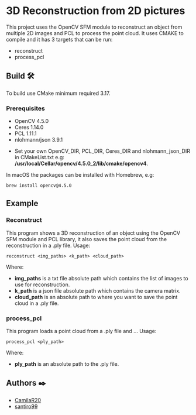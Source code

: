 # 3D Reconstruction from 2D pictures

This project uses the OpenCV SFM module to reconstruct an object from multiple 2D images and PCL to process the point cloud. It uses CMAKE to compile and it has 3 targets that can be run:
  - reconstruct
  - process_pcl
  
## Build 🛠️
To build use CMake minimum required 3.17.

### Prerequisites 
  - OpenCV 4.5.0 
  - Ceres 1.14.0
  - PCL 1.11.1
  - nlohmann/json 3.9.1
  
* Set your own OpenCV_DIR, PCL_DIR, Ceres_DIR and nlohmann_json_DIR in CMakeList.txt e.g: **/usr/local/Cellar/opencv/4.5.0_2/lib/cmake/opencv4**.

In macOS the packages can be installed with Homebrew, e.g: 
```
brew install opencv@4.5.0
```

## Example 
### Reconstruct
This program shows a 3D reconstruction of an object using the OpenCV SFM module and PCL library, it also saves the point cloud from the reconstruction in a .ply file.
Usage:
```
reconstruct <img_paths> <k_path> <cloud_path>
```
Where:
  - **img_paths** is a txt file absolute path which contains the list of images to use for reconstruction.
  - **k_path** is a json file absolute path which contains the camera matrix.
  - **cloud_path** is an absolute path to where you want to save the point cloud in a .ply file.
  
### process_pcl
This program loads a point cloud from a .ply file and ...
Usage:
```
process_pcl <ply_path>
```
Where:
  - **ply_path** is an absolute path to the .ply file.

## Authors ✒️
* [CamilaR20](https://github.com/CamilaR20)
* [santiro99](https://github.com/santiro99)
